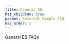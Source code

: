 ```yaml
---
title: General ES
has_children: true
parent: External Sample FAQ
nav_order: 1
---
```


General ES FAQs